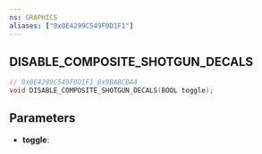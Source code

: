 ```yaml
---
ns: GRAPHICS
aliases: ["0x0E4299C549F0D1F1"]
---
```

## DISABLE_COMPOSITE_SHOTGUN_DECALS

```c
// 0x0E4299C549F0D1F1 0x9BABCBA4
void DISABLE_COMPOSITE_SHOTGUN_DECALS(BOOL toggle);
```


## Parameters
* **toggle**: 

